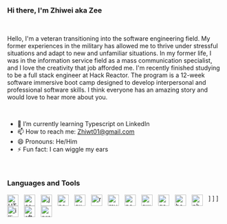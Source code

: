 ### Hi there, I'm Zhiwei aka Zee
<br />
<p> Hello, I'm a veteran transitioning into the software engineering field. My former experiences in the military has allowed me to thrive under stressful situations and adapt to new and unfamiliar situations. In my former life, I was in the information service field as a mass communication specialist, and I love the creativity that job afforded me.  I'm recently finished studying to be a full stack engineer at Hack Reactor. The program is a 12-week software immersive boot camp designed to develop interpersonal and professional software skills.
I think everyone has an amazing story and would love to hear more about you.
</p>
<br />

- 🌱 I’m currently learning Typescript on LinkedIn
- 📫 How to reach me: Zhiwt01@gmail.com
- 😄 Pronouns: He/Him
- ⚡ Fun fact: I can wiggle my ears
<br />

<h3>Languages and Tools</h3>
<img align="left" alt="HTML5" width="26px" src="https://img.shields.io/badge/HTML-239120?style=for-the-badge&logo=html5&logoColor=white" style="padding-right:10px;" />
<img align="left" alt="css" width="26px" src="https://img.shields.io/badge/CSS-239120?&style=for-the-badge&logo=css3&logoColor=white" style="padding-right:10px;" />
<img align="left" alt="javascript" width="26px" src="https://img.shields.io/badge/JavaScript-323330?style=for-the-badge&logo=javascript&logoColor=F7DF1E" style="padding-right:10px;" />]
<img align="left" alt="node.js" width="26px" src="https://img.shields.io/badge/Node.js-43853D?style=for-the-badge&logo=node.js&logoColor=white" style="padding-right:10px;" />]
<img align="left" alt="express" width="26px" src="https://img.shields.io/badge/Express.js-404D59?style=for-the-badge" style="padding-right:10px;" />]
<img align="left" alt="react" width="26px" src="https://img.shields.io/badge/React-20232A?style=for-the-badge&logo=react&logoColor=61DAFB" style="padding-right:10px;" />
<img align="left" alt="mysql" width="26px" src="https://img.shields.io/badge/MySQL-00000F?style=for-the-badge&logo=mysql&logoColor=white" style="padding-right:10px;" />
<img align="left" alt="postgresql" width="26px" src="https://img.shields.io/badge/PostgreSQL-316192?style=for-the-badge&logo=postgresql&logoColor=white" style="padding-right:10px;" />
<img align="left" alt="aws" width="26px" src="https://img.shields.io/badge/Amazon_AWS-232F3E?style=for-the-badge&logo=amazon-aws&logoColor=white" style="padding-right:10px;" />
<img align="left" alt="google cloud" width="26px" src="https://img.shields.io/badge/Google_Cloud-4285F4?style=for-the-badge&logo=google-cloud&logoColor=white" style="padding-right:10px;" />
<img align="left" alt="behanced" width="26px" src="https://aleen42.github.io/badges/src/behance.svg" href="https://www.behance.net/zhiwei/projects" style="padding-right:10px;" />
<img align="left" alt="photoshop" width="26px" src="https://aleen42.github.io/badges/src/photoshop.svg" style="padding-right:10px;" />
<img align="left" alt="illistrator" width="26px" src="https://aleen42.github.io/badges/src/illustrator.svg" style="padding-right:10px;" />
<img align="left" alt="after effects" width="26px" src="https://aleen42.github.io/badges/src/after_effects.svg" style="padding-right:10px;" />
<img align="left" alt="premiere" width="26px" src="https://aleen42.github.io/badges/src/premiere.svg" style="padding-right:10px;" />


<!--
**zhiwt01/zhiwt01** is a ✨ _special_ ✨ repository because its `README.md` (this file) appears on your GitHub profile.

Here are some ideas to get you started:

- 🔭 I’m currently working on lea
- 🌱 I’m currently learning ...
- 👯 I’m looking to collaborate on ...
- 🤔 I’m looking for help with ...
- 💬 Ask me about ...
- 📫 How to reach me: ...
- 😄 Pronouns: ...
- ⚡ Fun fact: ...
-->
